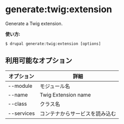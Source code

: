 # generate:twig:extension
Generate a Twig extension.

**使い方:**
```
$ drupal generate:twig:extension [options]
```

## 利用可能なオプション
オプション | 詳細
-------|-------------
--module | モジュール名
--name | Twig Extension name
--class | クラス名
--services | コンテナからサービスを読み込む
